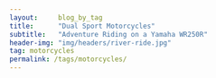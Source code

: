 ```yaml
---
layout:     blog_by_tag
title:      "Dual Sport Motorcycles"
subtitle:   "Adventure Riding on a Yamaha WR250R"
header-img: "img/headers/river-ride.jpg"
tag: motorcycles
permalink: /tags/motorcycles/
---
```


